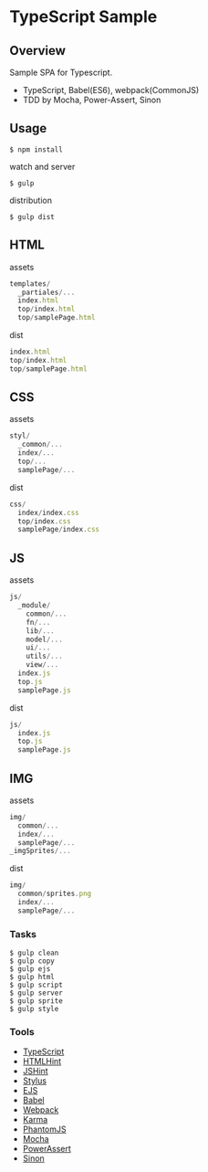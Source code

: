 # TypeScript Sample


## Overview

Sample SPA for Typescript.  

- TypeScript, Babel(ES6), webpack(CommonJS)
- TDD by Mocha, Power-Assert, Sinon


## Usage

```
$ npm install
```

watch and server  

```
$ gulp
```

distribution  

```
$ gulp dist
```


## HTML

assets

```javascript
templates/
  _partiales/...
  index.html
  top/index.html
  top/samplePage.html
```

dist

```javascript
index.html
top/index.html
top/samplePage.html
```


## CSS

assets

```javascript
styl/
  _common/...
  index/...
  top/...
  samplePage/...
```

dist

```javascript
css/
  index/index.css
  top/index.css
  samplePage/index.css
```

## JS

assets

```javascript
js/
  _module/
    common/...
    fn/...
    lib/...
    model/...
    ui/...
    utils/...
    view/...
  index.js
  top.js
  samplePage.js
```

dist

```javascript
js/
  index.js
  top.js
  samplePage.js
```

## IMG

assets

```javascript
img/
  common/...
  index/...
  samplePage/...
_imgSprites/...
```

dist

```javascript
img/
  common/sprites.png
  index/...
  samplePage/...
```


### Tasks

```
$ gulp clean
$ gulp copy
$ gulp ejs
$ gulp html
$ gulp script
$ gulp server
$ gulp sprite
$ gulp style
```

### Tools

- [TypeScript](https://www.typescriptlang.org/index.html)
- [HTMLHint](http://htmlhint.com/)
- [JSHint](http://jshint.com/)
- [Stylus](https://learnboost.github.io/stylus/)
- [EJS](http://www.embeddedjs.com/)
- [Babel](https://babeljs.io/)
- [Webpack](http://webpack.github.io/)
- [Karma](https://karma-runner.github.io/0.13/index.html)
- [PhantomJS](http://phantomjs.org/)
- [Mocha](http://mochajs.org/)
- [PowerAssert](https://github.com/power-assert-js/power-assert)
- [Sinon](http://sinonjs.org/)
